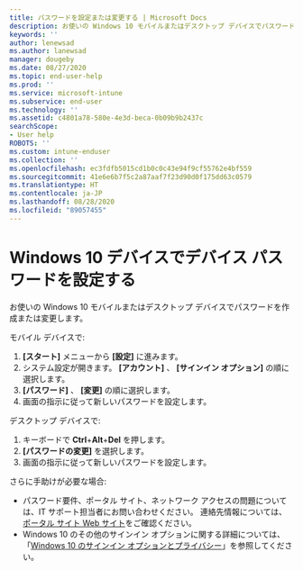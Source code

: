 ```yaml
---
title: パスワードを設定または変更する | Microsoft Docs
description: お使いの Windows 10 モバイルまたはデスクトップ デバイスでパスワードを作成または変更します。
keywords: ''
author: lenewsad
ms.author: lanewsad
manager: dougeby
ms.date: 08/27/2020
ms.topic: end-user-help
ms.prod: ''
ms.service: microsoft-intune
ms.subservice: end-user
ms.technology: ''
ms.assetid: c4801a78-580e-4e3d-beca-0b09b9b2437c
searchScope:
- User help
ROBOTS: ''
ms.custom: intune-enduser
ms.collection: ''
ms.openlocfilehash: ec3fdfb5015cd1b0c0c43e94f9cf55762e4bf559
ms.sourcegitcommit: 41e6e6b7f5c2a87aaf7f23d90d0f175dd63c0579
ms.translationtype: HT
ms.contentlocale: ja-JP
ms.lasthandoff: 08/28/2020
ms.locfileid: "89057455"
---
```

# <a name="set-a-device-password-on-windows-10-device"></a>Windows 10 デバイスでデバイス パスワードを設定する
お使いの Windows 10 モバイルまたはデスクトップ デバイスでパスワードを作成または変更します。 

モバイル デバイスで:

1. **[スタート]** メニューから **[設定]** に進みます。
2. システム設定が開きます。 **[アカウント]** 、 **[サインイン オプション]** の順に選択します。
3. **[パスワード]** 、 **[変更]** の順に選択します。
4. 画面の指示に従って新しいパスワードを設定します。  

デスクトップ デバイスで:  
1. キーボードで **Ctrl**+**Alt**+**Del** を押します。   
2. **[パスワードの変更]** を選択します。
3. 画面の指示に従って新しいパスワードを設定します。  

さらに手助けが必要な場合: 
 
* パスワード要件、ポータル サイト、ネットワーク アクセスの問題については、IT サポート担当者にお問い合わせください。 連絡先情報については、[ポータル サイト Web サイト](https://go.microsoft.com/fwlink/?linkid=2010980)をご確認ください。  
* Windows 10 のその他のサインイン オプションに関する詳細については、「[Windows 10 のサインイン オプションとプライバシー](https://support.microsoft.com/help/4468253/windows-10-sign-in-options-and-privacy)」を参照してください。  

